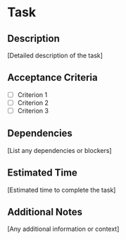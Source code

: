 # Task

## Description
[Detailed description of the task]

## Acceptance Criteria
- [ ] Criterion 1
- [ ] Criterion 2
- [ ] Criterion 3

## Dependencies
[List any dependencies or blockers]

## Estimated Time
[Estimated time to complete the task]

## Additional Notes
[Any additional information or context]
